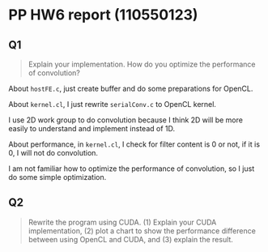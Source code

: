 # PP HW6 report (110550123)

## Q1
> Explain your implementation. How do you optimize the performance of convolution?

About `hostFE.c`, just create buffer and do some preparations for OpenCL.

About `kernel.cl`, I just rewrite `serialConv.c` to OpenCL kernel.

I use 2D work group to do convolution because I think 2D will be more easily to understand and implement instead of 1D.

About performance, in `kernel.cl`, I check for filter content is 0 or not, if it is 0, I will not do convolution.

I am not familiar how to optimize the performance of convolution, so I just do some simple optimization.

## Q2
> Rewrite the program using CUDA. (1) Explain your CUDA implementation, (2) plot a chart to show the performance difference between using OpenCL and CUDA, and (3) explain the result.

